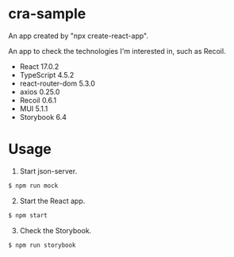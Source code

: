 # cra-sample

An app created by "npx create-react-app".

An app to check the technologies I'm interested in, such as Recoil.

- React 17.0.2
- TypeScript 4.5.2
- react-router-dom 5.3.0
- axios 0.25.0
- Recoil 0.6.1
- MUI 5.1.1
- Storybook 6.4

# Usage

1. Start json-server.

```bash
$ npm run mock
```

2. Start the React app.

```bash
$ npm start
```

3. Check the Storybook.

```bash
$ npm run storybook
```
